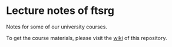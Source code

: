 Lecture notes of ftsrg
======================

Notes for some of our university courses.

To get the course materials, please visit the [wiki](https://github.com/ftsrg-edu/lecture-notes/wiki) of this repository.
